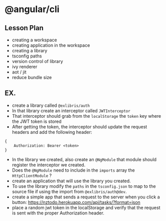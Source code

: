 # @angular/cli

## Lesson Plan

- creating a workspace
- creating application in the workspace
- creating a library
- tsconfig paths
- version control of library
- ivy renderer
- aot / jit
- reduce bundle size

## EX.

- create a library called `@exlibris/auth`
- In that library create an interceptor called `JWTInterceptor`
- That interceptor should grab from the `localStorage` the `token` key where the JWT token is stored 
- After getting the token, the interceptor should update the request headers and add the following header:

```
{
	Authorization: Bearer <token>
}
```
- In the library we created, also create an `@NgModule` that module should register the interceptor we created.
- Does the `@NgModule` need to include in the `imports` array the `HttpClientModule` ?
- create an application that will use the library you created.
- To use the library modify the `paths` in the `tsconfig.json` to map to the source file if using the import from `@exlibris/auth@dev`.
- create a simple app that sends a request to the server when you click a button: 
https://nztodo.herokuapp.com/api/tasks/?format=json
- place a random jwt token in the localStorage and verify that the request is sent with the proper Authorization header.